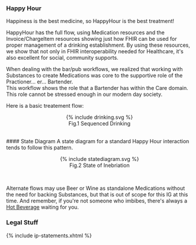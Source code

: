 ### Happy Hour 

Happiness is the best medicine, so HappyHour is the best treatment!

HappyHour has the full flow, using Medication resources and the Invoice/ChargeItem resources showing just how FHIR can be used for proper management of a drinking establishment.  By using these resources, we show that not only in FHIR interoperability needed for Healthcare, it's also excellent for social, community supports.

When dealing with the bar/pub workflows, we realized that working with Substances to create Medications was core to the supportive role of the Practioner... er... Bartender.  
This workflow shows the role that a Bartender has within the Care domain.  This role cannot be stressed enough in our modern day society.

Here is a basic treatement flow:
<center><figure>
{% include drinking.svg %}
<figcaption>Fig.1 Sequenced Drinking</figcaption>
</figure></center>
<br/>
#### State Diagram
A state diagram for a standard Happy Hour interaction tends to follow this pattern.

<center><figure>
{% include statediagram.svg %}
<figcaption>Fig.2 State of Inebriation</figcaption>
</figure></center>
<br/>


Alternate flows may use Beer or Wine as standalone Medications without the need for backing Substances, but that is out of scope for this IG at this time. And remember, if you're not someone who imbibes, there's always a [Hot Beverage](http://www.fhir.org/guides/acme/HotBeverage) waiting for you.

### Legal Stuff
{% include ip-statements.xhtml %}